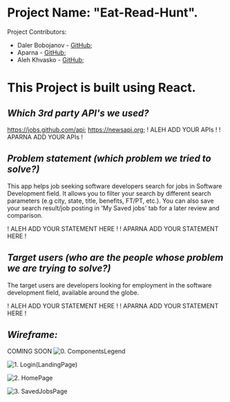 # Project Name: "Eat-Read-Hunt". 
Project Contributors: 
-   Daler Bobojanov - [GitHub](https://github.com/daler-bobojanov);
-   Aparna - [GitHub](https://github.com/aparna4scholas);
-   Aleh Khvasko - [GitHub](https://github.com/AlehKhvasko);

# This Project is built using React.

## *Which 3rd party API's we used?*
https://jobs.github.com/api;
https://newsapi.org;
! ALEH ADD YOUR APIs !
! APARNA ADD YOUR APIs !

## *Problem statement (which problem we tried to solve?)*
This app helps job seeking software developers search for jobs in Software Development field. It allows you to filter your search by different search parameters (e.g city, state, title, benefits, FT/PT, etc.). You can also save your search result/job posting in 'My Saved jobs' tab for a later review and comparison.

! ALEH ADD YOUR STATEMENT HERE !
! APARNA ADD YOUR STATEMENT HERE !

## *Target users (who are the people whose problem we are trying to solve?)*
The target users are developers looking for employment in the software development field, available around the globe.

! ALEH ADD YOUR STATEMENT HERE !
! APARNA ADD YOUR STATEMENT HERE !

## *Wireframe:*
COMING SOON
![0. ComponentsLegend](https://)

![1. Login(LandingPage)](https://)

![2. HomePage](https://)

![3. SavedJobsPage](https://)

